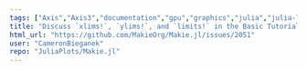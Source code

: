 ```yaml
---
tags: ["Axis","Axis3","documentation","gpu","graphics","julia","julia-language","plotting","visualization"]
title: "Discuss `xlims!`, `ylims!`, and `limits!` in the Basic Tutorial?"
html_url: "https://github.com/MakieOrg/Makie.jl/issues/2051"
user: "CameronBieganek"
repo: "JuliaPlots/Makie.jl"
---
```


